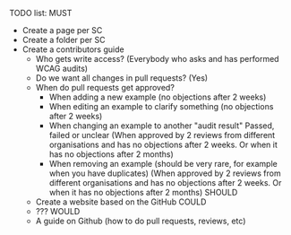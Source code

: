 TODO list:
MUST
- Create a page per SC
- Create a folder per SC
- Create a contributors guide
  - Who gets write access? (Everybody who asks and has performed WCAG audits)
  - Do we want all changes in pull requests? (Yes)
  - When do pull requests get approved?
    - When adding a new example (no objections after 2 weeks)
    - When editing an example to clarify something (no objections after 2 weeks)
    - When changing an example to another "audit result" Passed, failed or unclear (When approved by 2 reviews from different organisations and has no objections after 2 weeks. Or when it has no objections after 2 months)
    - When removing an example (should be very rare, for example when you have duplicates) (When approved by 2 reviews from different organisations and has no objections after 2 weeks. Or when it has no objections after 2 months)
SHOULD
  - Create a website based on the GitHub
COULD
  - ???
WOULD
  - A guide on Github (how to do pull requests, reviews, etc)

